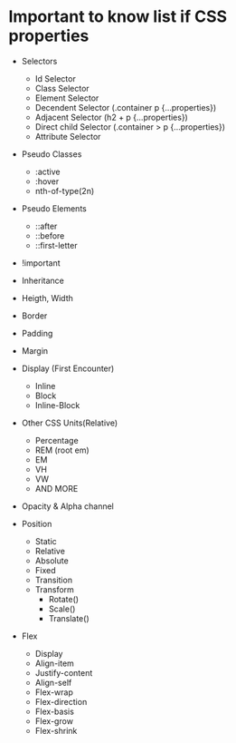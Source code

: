 # Important to know list if CSS properties

- Selectors

  - Id Selector
  - Class Selector
  - Element Selector
  - Decendent Selector (.container p {...properties})
  - Adjacent Selector (h2 + p {...properties})
  - Direct child Selector (.container > p {...properties})
  - Attribute Selector

- Pseudo Classes

  - :active
  - :hover
  - nth-of-type(2n)

- Pseudo Elements

  - ::after
  - ::before
  - ::first-letter

- !important
- Inheritance
- Heigth, Width
- Border
- Padding
- Margin
- Display (First Encounter)
  - Inline
  - Block
  - Inline-Block

- Other CSS Units(Relative)
  - Percentage
  - REM (root em)
  - EM 
  - VH
  - VW
  - AND MORE

- Opacity & Alpha channel
- Position
  - Static
  - Relative
  - Absolute
  - Fixed 
  - Transition
  - Transform
    - Rotate()
    - Scale()
    - Translate()
  
- Flex 
  - Display
  - Align-item
  - Justify-content
  - Align-self
  - Flex-wrap
  - Flex-direction
  - Flex-basis
  - Flex-grow
  - Flex-shrink
  



